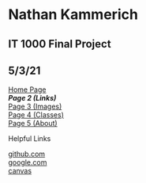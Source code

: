 # Nathan Kammerich
## IT 1000 Final Project
## 5/3/21
[Home Page](README.md) \
***Page 2 (Links)*** \
[Page 3 (Images)](page3.md) \
[Page 4 (Classes)](page4.md) \
[Page 5 (About)](page5.md) 

Helpful Links 

[github.com](https://github.com/) \
[google.com](https://google.com/) \
[canvas](https://missouri.instructure.com/)